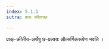 ```yaml
---
index: 5.1.1
sutra: प्राक् क्रीताच्छः

---
```

प्राक्-क्रीतीय-अर्थेषु छ-प्रत्ययः औत्सर्गिकरूपेण भवति ।